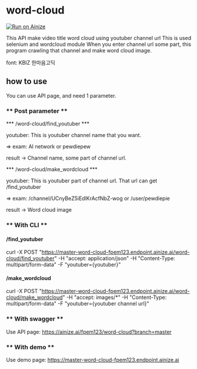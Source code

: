 # word-cloud

[![Run on Ainize](https://ainize.ai/images/run_on_ainize_button.svg)](https://ainize.web.app/redirect?git_repo=https://github.com/fpem123/word-cloud)

This API make video title word cloud using youtuber channel url
This is used selenium and wordcloud module
When you enter channel url some part, this program crawling that channel and make word cloud image.

font: KBIZ 한마음고딕

## how to use

You can use API page, and need 1 parameter.

### ** Post parameter **

*** /word-cloud/find_youtuber ***

youtuber: This is youtuber channel name that you want.

 => exam: AI network or pewdiepew

result -> Channel name, some part of channel url.

*** /word-cloud/make_wordcloud ***

youtuber: This is youtuber part of channel url. That url can get /find_youtuber

 => exam: /channel/UCnyBeZ5iEdlKrAcfNbZ-wog or /user/pewdiepie

result -> Word cloud image

### ** With CLI **

#### /find_youtuber

curl -X POST "https://master-word-cloud-fpem123.endpoint.ainize.ai/word-cloud/find_youtuber" -H "accept: application/json" -H "Content-Type: multipart/form-data" -F "youtuber={youtuber}"

#### /make_wordcloud

curl -X POST "https://master-word-cloud-fpem123.endpoint.ainize.ai/word-cloud/make_wordcloud" -H "accept: images/*" -H "Content-Type: multipart/form-data" -F "youtuber={youtuber channel url}"

### ** With swagger **

Use API page: https://ainize.ai/fpem123/word-cloud?branch=master

### ** With demo **

Use demo page: https://master-word-cloud-fpem123.endpoint.ainize.ai
